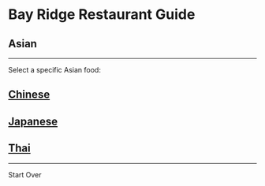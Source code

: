 # Bay Ridge Restaurant Guide
## Asian
---
Select a specific Asian food:
## [Chinese](asianchinese.md)
## [Japanese](asian/japanese.md)
## [Thai](asian/thai.md)
---
Start Over